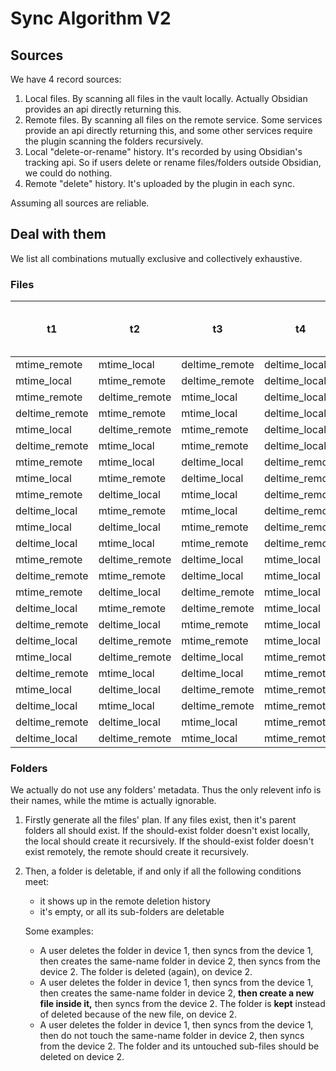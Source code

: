 # Sync Algorithm V2

## Sources

We have 4 record sources:

1. Local files. By scanning all files in the vault locally. Actually Obsidian provides an api directly returning this.
2. Remote files. By scanning all files on the remote service. Some services provide an api directly returning this, and some other services require the plugin scanning the folders recursively.
3. Local "delete-or-rename" history. It's recorded by using Obsidian's tracking api. So if users delete or rename files/folders outside Obsidian, we could do nothing.
4. Remote "delete" history. It's uploaded by the plugin in each sync.

Assuming all sources are reliable.

## Deal with them

We list all combinations mutually exclusive and collectively exhaustive.

### Files

| t1             | t2             | t3             | t4             | local file to do | remote file to do | local del history to do | remote del history to do | equal to sync v2 branch |
| -------------- | -------------- | -------------- | -------------- | ---------------- | ----------------- | ----------------------- | ------------------------ | ----------------------- |
| mtime_remote   | mtime_local    | deltime_remote | deltime_local  | del_if_exists    | del_if_exists     | clean                   | upload_local_del_history |                         |
| mtime_local    | mtime_remote   | deltime_remote | deltime_local  | del_if_exists    | del_if_exists     | clean                   | upload_local_del_history |                         |
| mtime_remote   | deltime_remote | mtime_local    | deltime_local  | del_if_exists    | del_if_exists     | clean                   | upload_local_del_history |                         |
| deltime_remote | mtime_remote   | mtime_local    | deltime_local  | del_if_exists    | del_if_exists     | clean                   | upload_local_del_history |                         |
| mtime_local    | deltime_remote | mtime_remote   | deltime_local  | del_if_exists    | del_if_exists     | clean                   | upload_local_del_history |                         |
| deltime_remote | mtime_local    | mtime_remote   | deltime_local  | del_if_exists    | del_if_exists     | clean                   | upload_local_del_history | 8                       |
| mtime_remote   | mtime_local    | deltime_local  | deltime_remote | del_if_exists    | del_if_exists     | clean                   | keep                     |                         |
| mtime_local    | mtime_remote   | deltime_local  | deltime_remote | del_if_exists    | del_if_exists     | clean                   | keep                     |                         |
| mtime_remote   | deltime_local  | mtime_local    | deltime_remote | del_if_exists    | del_if_exists     | clean                   | keep                     |                         |
| deltime_local  | mtime_remote   | mtime_local    | deltime_remote | del_if_exists    | del_if_exists     | clean                   | keep                     |                         |
| mtime_local    | deltime_local  | mtime_remote   | deltime_remote | del_if_exists    | del_if_exists     | clean                   | keep                     |                         |
| deltime_local  | mtime_local    | mtime_remote   | deltime_remote | del_if_exists    | del_if_exists     | clean                   | keep                     |                         |
| mtime_remote   | deltime_remote | deltime_local  | mtime_local    | skip             | upload_local      | clean                   | clean                    |                         |
| deltime_remote | mtime_remote   | deltime_local  | mtime_local    | skip             | upload_local      | clean                   | clean                    | 10                      |
| mtime_remote   | deltime_local  | deltime_remote | mtime_local    | skip             | upload_local      | clean                   | clean                    |                         |
| deltime_local  | mtime_remote   | deltime_remote | mtime_local    | skip             | upload_local      | clean                   | clean                    |                         |
| deltime_remote | deltime_local  | mtime_remote   | mtime_local    | skip             | upload_local      | clean                   | clean                    | 2;3;4;5;6               |
| deltime_local  | deltime_remote | mtime_remote   | mtime_local    | skip             | upload_local      | clean                   | clean                    |                         |
| mtime_local    | deltime_remote | deltime_local  | mtime_remote   | download_remote  | skip              | clean                   | clean                    |                         |
| deltime_remote | mtime_local    | deltime_local  | mtime_remote   | download_remote  | skip              | clean                   | clean                    | 7;9                     |
| mtime_local    | deltime_local  | deltime_remote | mtime_remote   | download_remote  | skip              | clean                   | clean                    |                         |
| deltime_local  | mtime_local    | deltime_remote | mtime_remote   | download_remote  | skip              | clean                   | clean                    |                         |
| deltime_remote | deltime_local  | mtime_local    | mtime_remote   | download_remote  | skip              | clean                   | clean                    | 1;9                     |
| deltime_local  | deltime_remote | mtime_local    | mtime_remote   | download_remote  | skip              | clean                   | clean                    |                         |

### Folders

We actually do not use any folders' metadata. Thus the only relevent info is their names, while the mtime is actually ignorable.

1. Firstly generate all the files' plan. If any files exist, then it's parent folders all should exist. If the should-exist folder doesn't exist locally, the local should create it recursively. If the should-exist folder doesn't exist remotely, the remote should create it recursively.
2. Then, a folder is deletable, if and only if all the following conditions meet:

   - it shows up in the remote deletion history
   - it's empty, or all its sub-folders are deletable

   Some examples:

   - A user deletes the folder in device 1, then syncs from the device 1, then creates the same-name folder in device 2, then syncs from the device 2. The folder is deleted (again), on device 2.
   - A user deletes the folder in device 1, then syncs from the device 1, then creates the same-name folder in device 2, **then create a new file inside it,** then syncs from the device 2. The folder is **kept** instead of deleted because of the new file, on device 2.
   - A user deletes the folder in device 1, then syncs from the device 1, then do not touch the same-name folder in device 2, then syncs from the device 2. The folder and its untouched sub-files should be deleted on device 2.
